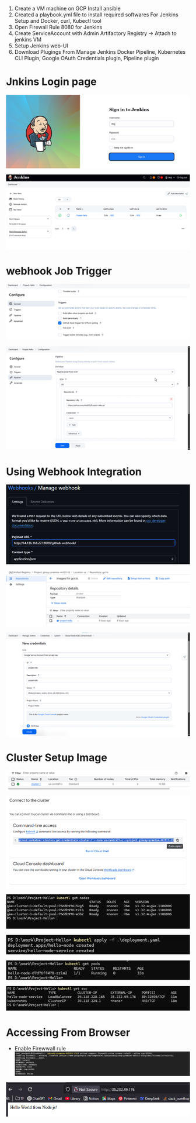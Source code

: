 1. Create a VM machine on GCP Install ansible 
2. Created a playbook.yml file to install required softwares For Jenkins Setup and Docker, curl, Kubectl tool  
3. Open Firewall Rule 8080 for Jenkins
4. Create ServiceAccount with Admin Artifactory Registry -> Attach to jenkins VM 
6. Setup Jenkins web-UI 
7. Download Plugings From Manage Jenkins Docker Pipeline, Kubernetes CLI Plugin, Google OAuth Credentials plugin, Pipeline plugin 

# Jnkins Login page 

![alt text](.images/image-1.png)

![alt text](.images/image-2.png)

# webhook Job Trigger
![alt text](.images/image-3.png) 

![alt text](.images/chrome_i5Bz0AV9TY.png)

# Using Webhook Integration 
![alt text](.images/webhook.png)

![alt text](.images/gcr-image.png)

![alt text](.images/secretkey-json-for-gke.png)

# Cluster Setup Image 

![alt text](.images/image-4.png)

![alt text](.images/image-5.png)

![alt text](.images/image-6.png)

![alt text](.images/image-8.png)

![alt text](.images/image-7.png)

![alt text](<.images/Screenshot 2025-06-03 145410.png>)

# Accessing From Browser 
- Enable Firewwall rule
![alt text](.images/image.png)

![alt text](<.images/Screenshot 2025-06-03 150010.png>)